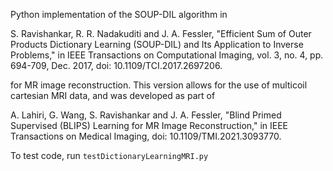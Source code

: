Python implementation of the SOUP-DIL algorithm  in 

S. Ravishankar, R. R. Nadakuditi and J. A. Fessler, 
"Efficient Sum of Outer Products Dictionary Learning (SOUP-DIL) and Its Application to Inverse Problems," 
in IEEE Transactions on Computational Imaging, vol. 3, no. 4, pp. 694-709, Dec. 2017, doi: 10.1109/TCI.2017.2697206.

for MR image reconstruction. This version allows for the use of multicoil cartesian MRI data, and was developed as part of

A. Lahiri, G. Wang, S. Ravishankar and J. A. Fessler, 
"Blind Primed Supervised (BLIPS) Learning for MR Image Reconstruction," 
in IEEE Transactions on Medical Imaging, doi: 10.1109/TMI.2021.3093770.

To test code, run `testDictionaryLearningMRI.py` 

